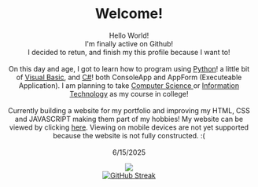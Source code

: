 <!-- Copy-paste in your Readme.md file -->
<h1 align="center"> Welcome! </h1>

<p align="center"> Hello World! <br> I'm finally active on Github! <br> I decided to retun, and finish my this profile because I want to!
<br><br> On this day and age, I got to learn how to program using <a href = "https://en.wikipedia.org/wiki/Python_(programming_language)"> Python</a>! a little bit of <a href = "https://en.wikipedia.org/wiki/Visual_Basic_(classic)"> Visual Basic</a>, and <a href = "https://en.wikipedia.org/wiki/C_Sharp_(programming_language)"> C#</a>! both ConsoleApp and AppForm (Executeable Application). I am planning to take <a href = "https://en.wikipedia.org/wiki/Computer_science"> Computer Science </a> or <a href = "https://en.wikipedia.org/wiki/Information_technology">Information Technology</a> as my course in college! <br><br> Currently building a website for my portfolio and improving my HTML, CSS and JAVASCRIPT making them part of my hobbies! My website can be viewed by clicking <a href="https://nerdesthh.github.io/index.html"> here</a>. Viewing on mobile devices are not yet supported because
  the website is not fully constructed. :(<br><br> 
  6/15/2025

  
</p> 


<p align="center">
  <a href="https://github.com/anuraghazra/github-readme-stats">
    <img src="https://github-readme-stats.vercel.app/api/top-langs/?username=Nerdesthh">
  </a> <br>
  <a href="https://git.io/streak-stats"><img src="https://streak-stats.demolab.com?user=Nerdesthh" alt="GitHub Streak" /></a>
</p>
  


<!-- Made with [OSS Insight](https://ossinsight.io/) -->
